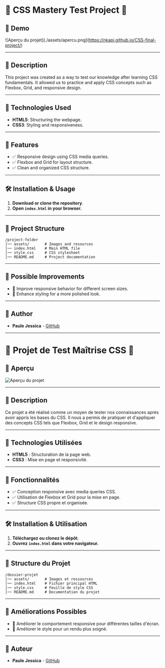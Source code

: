 # 🌟 CSS Mastery Test Project 🌟

## 📸 Demo
![Aperçu du projet](./assets/apercu.png](https://nkapj.github.io/CSS-final-project/)

---

## 📖 Description
This project was created as a way to test our knowledge after learning CSS fundamentals.
It allowed us to practice and apply CSS concepts such as Flexbox, Grid, and responsive design.

---

## 🔧 Technologies Used
- **HTML5**: Structuring the webpage.
- **CSS3**: Styling and responsiveness.

---

## 🚀 Features
- ✅ Responsive design using CSS media queries.
- ✅ Flexbox and Grid for layout structure.
- ✅ Clean and organized CSS structure.

---

## 🛠 Installation & Usage
1. **Download or clone the repository**.
2. **Open `index.html` in your browser.**

---

## 📂 Project Structure
```
/project-folder
│── assets/       # Images and resources
│── index.html    # Main HTML file
│── style.css     # CSS stylesheet
│── README.md     # Project documentation
```

---

## 📌 Possible Improvements
- 🔄 Improve responsive behavior for different screen sizes.
- 🎨 Enhance styling for a more polished look.

---

## 👤 Author
- **Paule Jessica** - [GitHub](https://github.com/Nkapj)

---

# 🌟 Projet de Test Maîtrise CSS 🌟

## 📸 Aperçu
![Aperçu du projet]([./assets/apercu.png](https://nkapj.github.io/CSS-final-project/))

---

## 📖 Description
Ce projet a été réalisé comme un moyen de tester nos connaissances après avoir appris les bases du CSS.
Il nous a permis de pratiquer et d'appliquer des concepts CSS tels que Flexbox, Grid et le design responsive.

---

## 🔧 Technologies Utilisées
- **HTML5** : Structuration de la page web.
- **CSS3** : Mise en page et responsivité.

---

## 🚀 Fonctionnalités
- ✅ Conception responsive avec media queries CSS.
- ✅ Utilisation de Flexbox et Grid pour la mise en page.
- ✅ Structure CSS propre et organisée.

---

## 🛠 Installation & Utilisation
1. **Téléchargez ou clonez le dépôt**.
2. **Ouvrez `index.html` dans votre navigateur.**

---

## 📂 Structure du Projet
```
/dossier-projet
│── assets/       # Images et ressources
│── index.html    # Fichier principal HTML
│── style.css     # Feuille de style CSS
│── README.md     # Documentation du projet
```

---

## 📌 Améliorations Possibles
- 🔄 Améliorer le comportement responsive pour différentes tailles d'écran.
- 🎨 Améliorer le style pour un rendu plus soigné.

---

## 👤 Auteur
- **Paule Jessica** - [GitHub](https://github.com/Nkapj)
